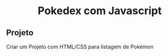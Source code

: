 <h1 align="center">Pokedex com Javascript</h1>


## Projeto 

Criar um Projeto com HTML/CSS para listagem de Pokémon
